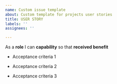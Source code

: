 ```yaml
---
name: Custom issue template
about: Custom template for projects user stories
title: USER STORY
labels: ''
assignees: ''

---
```


As a **role** I can **capability** so that **received benefit**

- Acceptance criteria 1

- Acceptance criteria 2

- Acceptance criteria 3
